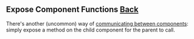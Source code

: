 ## Expose Component Functions [Back](./../react.md)

There's another (uncommon) way of [communicating between components](./../communication_between_components/communication_between_components.md): simply expose a method on the child component for the parent to call.